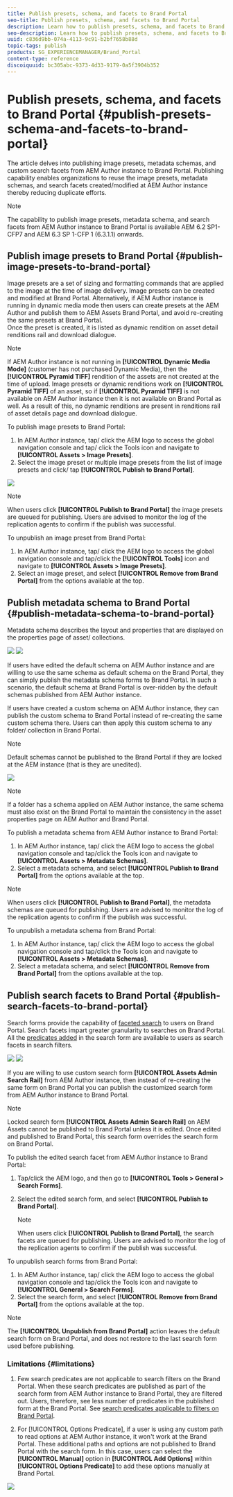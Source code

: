 ```yaml
---
title: Publish presets, schema, and facets to Brand Portal
seo-title: Publish presets, schema, and facets to Brand Portal
description: Learn how to publish presets, schema, and facets to Brand Portal.
seo-description: Learn how to publish presets, schema, and facets to Brand Portal.
uuid: c836d9bb-074a-4113-9c91-b2bf7658b88d
topic-tags: publish
products: SG_EXPERIENCEMANAGER/Brand_Portal
content-type: reference
discoiquuid: bc305abc-9373-4d33-9179-0a5f3904b352
---
```


# Publish presets, schema, and facets to Brand Portal {#publish-presets-schema-and-facets-to-brand-portal}

The article delves into publishing image presets, metadata schemas, and custom search facets from AEM Author instance to Brand Portal. Publishing capability enables organizations to reuse the image presets, metadata schemas, and search facets created/modified at AEM Author instance thereby reducing duplicate efforts.

>[!NOTE]
>
>The capability to publish image presets, metadata schema, and search facets from AEM Author instance to Brand Portal is available AEM 6.2 SP1-CFP7 and AEM 6.3 SP 1-CFP 1 (6.3.1.1) onwards.

## Publish image presets to Brand Portal {#publish-image-presets-to-brand-portal}

Image presets are a set of sizing and formatting commands that are applied to the image at the time of image delivery. Image presets can be created and modified at Brand Portal. Alternatively, if AEM Author instance is running in dynamic media mode then users can create presets at the AEM Author and publish them to AEM Assets Brand Portal, and avoid re-creating the same presets at Brand Portal.  
Once the preset is created, it is listed as dynamic rendition on asset detail renditions rail and download dialogue.

>[!NOTE]
>
>If AEM Author instance is not running in **[!UICONTROL Dynamic Media Mode]** (customer has not purchased Dynamic Media), then the **[!UICONTROL Pyramid TIFF]**  rendition of the assets are not created at the time of upload. Image presets or dynamic renditions work on **[!UICONTROL Pyramid TIFF]** of an asset, so if **[!UICONTROL Pyramid TIFF]** is not available on AEM Author instance then it is not available on Brand Portal as well. As a result of this, no dynamic renditions are present in renditions rail of asset details page and download dialogue.

To publish image presets to Brand Portal:

1. In AEM Author instance, tap/ click the AEM logo to access the global navigation console and tap/ click the Tools icon and navigate to **[!UICONTROL Assets > Image Presets]**.
1. Select the image preset or multiple image presets from the list of image presets and click/ tap **[!UICONTROL Publish to Brand Portal]**.

![](assets/publishpreset.png)

>[!NOTE]
>
>When users click **[!UICONTROL Publish to Brand Portal]** the image presets are queued for publishing. Users are advised to monitor the log of the replication agents to confirm if the publish was successful.

To unpublish an image preset from Brand Portal:

1. In AEM Author instance, tap/ click the AEM logo to access the global navigation console and tap/click the **[!UICONTROL Tools]** icon and navigate to **[!UICONTROL Assets > Image Presets]**.
1. Select an image preset, and select **[!UICONTROL Remove from Brand Portal]** from the options available at the top.

## Publish metadata schema to Brand Portal  {#publish-metadata-schema-to-brand-portal}

Metadata schema describes the layout and properties that are displayed on the properties page of asset/ collections.

![](assets/metadata-schema-editor.png) ![](assets/asset-properties-1.png)

If users have edited the default schema on AEM Author instance and are willing to use the same schema as default schema on the Brand Portal, they can simply publish the metadata schema forms to Brand Portal. In such a scenario, the default schema at Brand Portal is over-ridden by the default schemas published from AEM Author instance.

If users have created a custom schema on AEM Author instance, they can publish the custom schema to Brand Portal instead of re-creating the same custom schema there. Users can then apply this custom schema to any folder/ collection in Brand Portal.

>[!NOTE]
>
>Default schemas cannot be published to the Brand Portal if they are locked at the AEM instance (that is they are unedited).

![](assets/default-schema-form.png)

>[!NOTE]
>
>If a folder has a schema applied on AEM Author instance, the same schema must also exist on the Brand Portal to maintain the consistency in the asset properties page on AEM Author and Brand Portal.

To publish a metadata schema from AEM Author instance to Brand Portal:

1. In AEM Author instance, tap/ click the AEM logo to access the global navigation console and tap/click the Tools icon and navigate to **[!UICONTROL Assets > Metadata Schemas]**.
1. Select a metadata schema, and select **[!UICONTROL Publish to Brand Portal]** from the options available at the top.

>[!NOTE]
>
>When users click **[!UICONTROL Publish to Brand Portal]**, the metadata schemas are queued for publishing. Users are advised to monitor the log of the replication agents to confirm if the publish was successful.

To unpublish a metadata schema from Brand Portal:

1. In AEM Author instance, tap/ click the AEM logo to access the global navigation console and tap/click the Tools icon and navigate to **[!UICONTROL Assets > Metadata Schemas]**.
1. Select a metadata schema, and select **[!UICONTROL Remove from Brand Portal]** from the options available at the top.

## Publish search facets to Brand Portal {#publish-search-facets-to-brand-portal}

Search forms provide the capability of [faceted search](../using/brand-portal-search-facets.md) to users on Brand Portal. Search facets impart greater granularity to searches on Brand Portal. All the [predicates added](https://helpx.adobe.com/experience-manager/6-5/assets/using/search-facets.html#AddingaPredicate) in the search form are available to users as search facets in search filters.

![](assets/property-predicate-removed.png)
![](assets/search-form.png)

If you are willing to use custom search form **[!UICONTROL Assets Admin Search Rail]** from AEM Author instance, then instead of re-creating the same form on Brand Portal you can publish the customized search form from AEM Author instance to Brand Portal.

>[!NOTE]
>
>Locked search form **[!UICONTROL Assets Admin Search Rail]** on AEM Assets cannot be published to Brand Portal unless it is edited. Once edited and published to Brand Portal, this search form overrides the search form on Brand Portal.

To publish the edited search facet from AEM Author instance to Brand Portal:

1. Tap/click the AEM logo, and then go to **[!UICONTROL Tools > General > Search Forms]**.
1. Select the edited search form, and select **[!UICONTROL Publish to Brand Portal]**.

   >[!NOTE]
   >
   >When users click **[!UICONTROL Publish to Brand Portal]**, the search facets are queued for publishing. Users are advised to monitor the log of the replication agents to confirm if the publish was successful.

To unpublish search forms from Brand Portal:

1. In AEM Author instance, tap/ click the AEM logo to access the global navigation console and tap/click the Tools icon and navigate to **[!UICONTROL General > Search Forms]**.
1. Select the search form, and select **[!UICONTROL Remove from Brand Portal]** from the options available at the top.

>[!NOTE]
>
>The **[!UICONTROL Unpublish from Brand Portal]** action leaves the default search form on Brand  Portal,  and does not restore to the last search form used before publishing.

### Limitations {#limitations}

1. Few search predicates are not applicable to search filters on the Brand Portal. When these search predicates are published as part of the search form from AEM Author instance to Brand Portal, they are filtered out. Users, therefore, see less number of predicates in the published form at the Brand Portal. See [search predicates applicable to filters on Brand Portal](../using/brand-portal-search-facets.md#list-of-search-predicates).

1. For [!UICONTROL Options Predicate], if a user is using any custom path to read options at AEM Author instance, it won't work at the Brand Portal. These additional paths and options are not published to Brand Portal with the search form. In this case, users can select the **[!UICONTROL Manual]** option in **[!UICONTROL Add Options]** within **[!UICONTROL Options Predicate]** to add these options manually at Brand Portal.

![](assets/options-predicate-manual.png)
